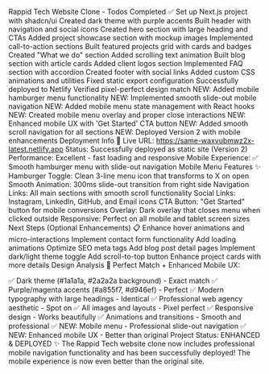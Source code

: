 Rappid Tech Website Clone - Todos
Completed ✅
 Set up Next.js project with shadcn/ui
 Created dark theme with purple accents
 Built header with navigation and social icons
 Created hero section with large heading and CTAs
 Added project showcase section with mockup images
 Implemented call-to-action sections
 Built featured projects grid with cards and badges
 Created "What we do" section
 Added scrolling text animation
 Built blog section with article cards
 Added client logos section
 Implemented FAQ section with accordion
 Created footer with social links
 Added custom CSS animations and utilities
 Fixed static export configuration
 Successfully deployed to Netlify
 Verified pixel-perfect design match
 NEW: Added mobile hamburger menu functionality
 NEW: Implemented smooth slide-out mobile navigation
 NEW: Added mobile menu state management with React hooks
 NEW: Created mobile menu overlay and proper close interactions
 NEW: Enhanced mobile UX with 'Get Started' CTA button
 NEW: Added smooth scroll navigation for all sections
 NEW: Deployed Version 2 with mobile enhancements
Deployment Info 🚀
Live URL: https://same-waxvubmwz2x-latest.netlify.app
Status: Successfully deployed as static site (Version 2)
Performance: Excellent - fast loading and responsive
Mobile Experience: ✅ Smooth hamburger menu with slide-out navigation
Mobile Menu Features ✨
Hamburger Toggle: Clean 3-line menu icon that transforms to X on open
Smooth Animation: 300ms slide-out transition from right side
Navigation Links: All main sections with smooth scroll functionality
Social Links: Instagram, LinkedIn, GitHub, and Email icons
CTA Button: "Get Started" button for mobile conversions
Overlay: Dark overlay that closes menu when clicked outside
Responsive: Perfect on all mobile and tablet screen sizes
Next Steps (Optional Enhancements) 📋
 Enhance hover animations and micro-interactions
 Implement contact form functionality
 Add loading animations
 Optimize SEO meta tags
 Add blog post detail pages
 Implement dark/light theme toggle
 Add scroll-to-top button
 Enhance project cards with more details
Design Analysis 🎨
Perfect Match + Enhanced Mobile UX:

✅ Dark theme (#1a1a1a, #2a2a2a background) - Exact match
✅ Purple/magenta accents (#a855f7, #d946ef) - Perfect
✅ Modern typography with large headings - Identical
✅ Professional web agency aesthetic - Spot on
✅ All images and layouts - Pixel perfect
✅ Responsive design - Works beautifully
✅ Animations and transitions - Smooth and professional
✅ NEW: Mobile menu - Professional slide-out navigation
✅ NEW: Enhanced mobile UX - Better than original
Project Status: ENHANCED & DEPLOYED ✨
The Rappid Tech website clone now includes professional mobile navigation functionality and has been successfully deployed! The mobile experience is now even better than the original site.